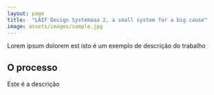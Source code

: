 ```yaml
---
layout: page
title:  "LAIF Design Systemaaa 2, a small system for a big cause"
image: assets/images/sample.jpg
---
```


Lorem ipsum dolorem est isto é um exemplo de descrição do trabalho

## O processo
Este é a descrição

